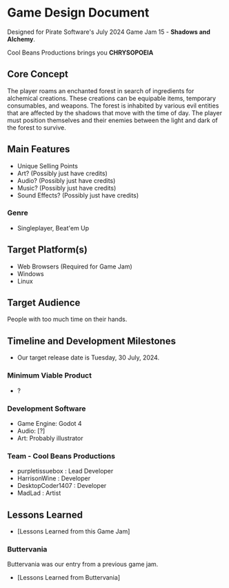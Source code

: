 # Game Design Document
Designed for Pirate Software's July 2024 Game Jam 15 - **Shadows and Alchemy**.

Cool Beans Productions brings you **CHRYSOPOEIA**

## Core Concept
The player roams an enchanted forest in search of ingredients for alchemical creations. These creations can be equipable items, temporary consumables, and weapons. The forest is inhabited by various evil entities that are affected by the shadows that move with the time of day. The player must position themselves and their enemies between the light and dark of the forest to survive.

## Main Features
 - Unique Selling Points
 - Art? (Possibly just have credits)
 - Audio? (Possibly just have credits)
 - Music? (Possibly just have credits)
 - Sound Effects? (Possibly just have credits)
### Genre
 - Singleplayer, Beat'em Up

## Target Platform(s)
 - Web Browsers (Required for Game Jam)
 - Windows
 - Linux
   
## Target Audience
People with too much time on their hands.

## Timeline and Development Milestones
 - Our target release date is Tuesday, 30 July, 2024.

### Minimum Viable Product
 - ?

### Development Software
 - Game Engine: Godot 4
 - Audio: [?]
 - Art: Probably illustrator

### Team - Cool Beans Productions
 - purpletissuebox : Lead Developer
 - HarrisonWine : Developer
 - DesktopCoder1407 : Developer
 - MadLad : Artist
   
## Lessons Learned
 - [Lessons Learned from this Game Jam]

### Buttervania
Buttervania was our entry from a previous game jam.

 - [Lessons Learned from Buttervania]
